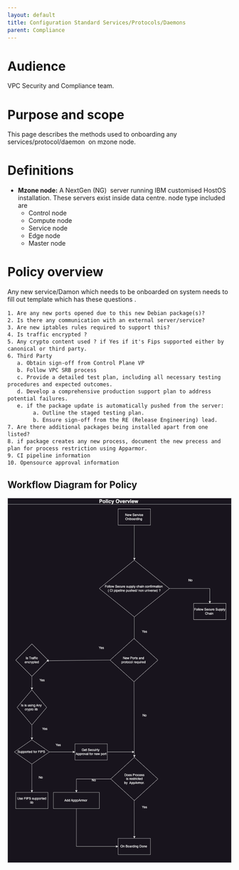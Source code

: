 ```yaml
---
layout: default
title: Configuration Standard Services/Protocols/Daemons
parent: Compliance
---
```

# Audience

VPC Security and Compliance team. 

# Purpose and scope

This page describes the methods used to onboarding any services/protocol/daemon  on mzone node. 

  


# Definitions

* **Mzone node:** A NextGen (NG)  server running IBM customised HostOS installation. These servers exist inside data centre. node type included are 
	+ Control node
	+ Compute node
	+ Service node
	+ Edge node
	+ Master node

  


# Policy overview

  


Any new service/Damon which needs to be onboarded on system needs to fill out template which has these questions . 



```
1. Are any new ports opened due to this new Debian package(s)? 
2. Is there any communication with an external server/service? 
3. Are new iptables rules required to support this? 
4. Is traffic encrypted ? 
5. Any crypto content used ? if Yes if it's Fips supported either by canonical or third party.
6. Third Party
   a. Obtain sign-off from Control Plane VP 
   b. Follow VPC SRB process 
   c. Provide a detailed test plan, including all necessary testing procedures and expected outcomes.
   d. Develop a comprehensive production support plan to address potential failures.
   e. if the package update is automatically pushed from the server:
        a. Outline the staged testing plan.
        b. Ensure sign-off from the RE (Release Engineering) lead.
7. Are there additional packages being installed apart from one listed?
8. if package creates any new process, document the new precess and plan for process restriction using Apparmor.  
9. CI pipeline information 
10. Opensource approval information 
```

## Workflow Diagram for Policy

![](attachments/429274090/429274138.png)




 


